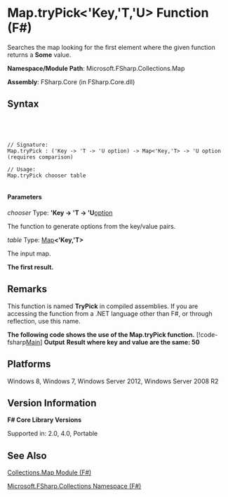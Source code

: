 # Map.tryPick<'Key,'T,'U> Function (F#)

Searches the map looking for the first element where the given function returns a **Some** value.

**Namespace/Module Path**: Microsoft.FSharp.Collections.Map

**Assembly**: FSharp.Core (in FSharp.Core.dll)


## Syntax



```




// Signature:
Map.tryPick : ('Key -> 'T -> 'U option) -> Map<'Key,'T> -> 'U option (requires comparison)

// Usage:
Map.tryPick chooser table


```





#### Parameters
*chooser*
Type: **'Key -&gt; 'T -&gt; 'U**[option](http://msdn.microsoft.com/en-us/library/b08add48-34bf-4410-80a1-ef6a8daddc58)


The function to generate options from the key/value pairs.


*table*
Type: [Map](http://msdn.microsoft.com/en-us/library/975316ea-55e3-4987-9994-90897ad45664)**&lt;'Key,'T&gt;**


The input map.



**The first result.**
## Remarks
This function is named **TryPick** in compiled assemblies. If you are accessing the function from a .NET language other than F#, or through reflection, use this name.

**The following code shows the use of the Map.tryPick function.**
[!code-fsharp[Main](snippets/fsmaps/snippet18.fs)]
**Output**
**Result where key and value are the same: 50**
## Platforms
Windows 8, Windows 7, Windows Server 2012, Windows Server 2008 R2


## Version Information
**F# Core Library Versions**

Supported in: 2.0, 4.0, Portable




## See Also
[Collections.Map Module &#40;F&#35;&#41;](Collections.Map-Module-%5BFSharp%5D.md)

[Microsoft.FSharp.Collections Namespace &#40;F&#35;&#41;](Microsoft.FSharp.Collections-Namespace-%5BFSharp%5D.md)

